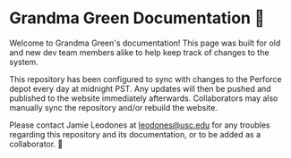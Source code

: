 # Grandma Green Documentation 🌱

Welcome to Grandma Green's documentation! This page was built for old and new dev team members alike to help keep track of changes to the system.

This repository has been configured to sync with changes to the Perforce depot every day at midnight PST. Any updates will then be pushed and published to the website immediately afterwards. Collaborators may also manually sync the repository and/or rebuild the website.

Please contact Jamie Leodones at [leodones@usc.edu](mailto:leodones@usc.edu) for any troubles regarding this repository and its documentation, or to be added as a collaborator. 💚